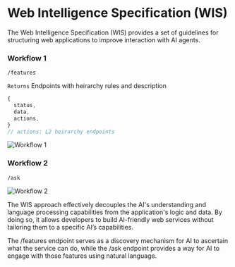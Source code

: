 # Web Intelligence Specification (WIS)

The Web Intelligence Specification (WIS) provides a set of guidelines for structuring web applications to improve interaction with AI agents.

### Workflow 1

`/features`

`Returns` Endpoints with heirarchy rules and description

```javascript
{
  status,
  data,
  actions,
}
// actions: L2 heirarchy endpoints
```

![Workflow 1](https://i.imgur.com/9Fg52Xu.png)

### Workflow 2

`/ask`

![Workflow 2](https://i.imgur.com/5x6tc83.png)


The WIS approach effectively decouples the AI's understanding and language processing capabilities from the application's logic and data. By doing so, it allows developers to build AI-friendly web services without tailoring them to a specific AI’s capabilities.

The /features endpoint serves as a discovery mechanism for AI to ascertain what the service can do, while the /ask endpoint provides a way for AI to engage with those features using natural language.

